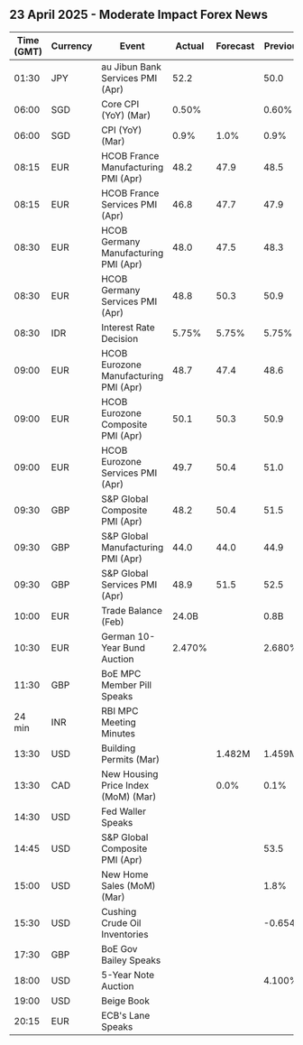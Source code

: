 ## 23 April 2025 - Moderate Impact Forex News

| Time (GMT) | Currency | Event | Actual | Forecast | Previous |
|------|----------|-------|--------|----------|----------|
| 01:30 | JPY | au Jibun Bank Services PMI (Apr) | 52.2 |  | 50.0 |
| 06:00 | SGD | Core CPI (YoY) (Mar) | 0.50% |  | 0.60% |
| 06:00 | SGD | CPI (YoY) (Mar) | 0.9% | 1.0% | 0.9% |
| 08:15 | EUR | HCOB France Manufacturing PMI (Apr) | 48.2 | 47.9 | 48.5 |
| 08:15 | EUR | HCOB France Services PMI (Apr) | 46.8 | 47.7 | 47.9 |
| 08:30 | EUR | HCOB Germany Manufacturing PMI (Apr) | 48.0 | 47.5 | 48.3 |
| 08:30 | EUR | HCOB Germany Services PMI (Apr) | 48.8 | 50.3 | 50.9 |
| 08:30 | IDR | Interest Rate Decision | 5.75% | 5.75% | 5.75% |
| 09:00 | EUR | HCOB Eurozone Manufacturing PMI (Apr) | 48.7 | 47.4 | 48.6 |
| 09:00 | EUR | HCOB Eurozone Composite PMI (Apr) | 50.1 | 50.3 | 50.9 |
| 09:00 | EUR | HCOB Eurozone Services PMI (Apr) | 49.7 | 50.4 | 51.0 |
| 09:30 | GBP | S&P Global Composite PMI (Apr) | 48.2 | 50.4 | 51.5 |
| 09:30 | GBP | S&P Global Manufacturing PMI (Apr) | 44.0 | 44.0 | 44.9 |
| 09:30 | GBP | S&P Global Services PMI (Apr) | 48.9 | 51.5 | 52.5 |
| 10:00 | EUR | Trade Balance (Feb) | 24.0B |  | 0.8B |
| 10:30 | EUR | German 10-Year Bund Auction | 2.470% |  | 2.680% |
| 11:30 | GBP | BoE MPC Member Pill Speaks |  |  |  |
| 24 min | INR | RBI MPC Meeting Minutes |  |  |  |
| 13:30 | USD | Building Permits (Mar) |  | 1.482M | 1.459M |
| 13:30 | CAD | New Housing Price Index (MoM) (Mar) |  | 0.0% | 0.1% |
| 14:30 | USD | Fed Waller Speaks |  |  |  |
| 14:45 | USD | S&P Global Composite PMI (Apr) |  |  | 53.5 |
| 15:00 | USD | New Home Sales (MoM) (Mar) |  |  | 1.8% |
| 15:30 | USD | Cushing Crude Oil Inventories |  |  | -0.654M |
| 17:30 | GBP | BoE Gov Bailey Speaks |  |  |  |
| 18:00 | USD | 5-Year Note Auction |  |  | 4.100% |
| 19:00 | USD | Beige Book |  |  |  |
| 20:15 | EUR | ECB's Lane Speaks |  |  |  |
